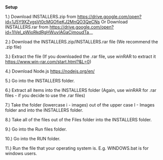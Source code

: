 **Setup**

1.) Download INSTALLERS.zip from https://drive.google.com/open?id=1J5Y9XZvgsVt0cMGOfieKJ2MnQO3QeCNs
Or Download INSTALLERS.rar from https://drive.google.com/open?id=1IVel_pWioRkdRgHWuvlAGaCjmoudTa__

2.) Download the INSTALLERS.zip/INSTALLERS.rar file (We recommend the .zip file)

3.) Extract the file (If you downloaded the .rar file, use winRAR to extract it https://www.win-rar.com/start.html?&L=0)

4.) Download Node.js https://nodejs.org/en/

5.) Go into the INSTALLERS folder.

6.) Extract all items into the INSTALLERS folder (Again, use winRAR for .rar files - if you decide to use the .rar files)

7.) Take the folder (lowercase i - images) out of the upper case I - Images folder and into the INSTALLERS folder.

8.) Take all of the files out of the Files folder into the INSTALLERS folder.

9.) Go into the Run files folder.

10.) Go into the RUN folder.

11.) Run the file that your operating system is. E.g. WINDOWS.bat is for windows users.
